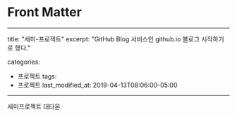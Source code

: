 # Front Matter
---
title:  "세미-프로젝트"
excerpt: "GitHub Blog 서비스인 github.io 블로그 시작하기로 했다."

categories:
  - 프로젝트
tags:
  - 프로젝트
last_modified_at: 2019-04-13T08:06:00-05:00
---
세미프로젝트 대타몬
